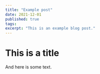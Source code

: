 ```yaml
---
title: "Example post"
date: 2021-12-01
published: true
tags:
excerpt: "This is an example blog post."
---
```


# This is a title

And here is some text.

